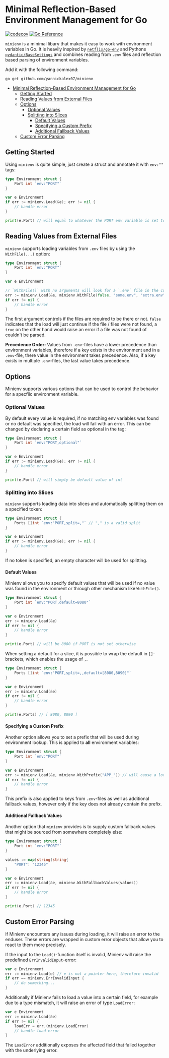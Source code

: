 # Minimal Reflection-Based Environment Management for Go

[![codecov](https://codecov.io/gh/YannickAlex07/minienv/branch/main/graph/badge.svg?token=VHXLuQARRp)](https://codecov.io/gh/YannickAlex07/minienv)
[![Go Reference](https://pkg.go.dev/badge/github.com/yannickalex07/minienv.svg)](https://pkg.go.dev/github.com/yannickalex07/minienv)

`minienv` is a minimal libary that makes it easy to work with environment variables in Go. It is heavily inspired by [`netflix/go-env`](https://github.com/Netflix/go-env) and Pythons [`pydantic/BaseSettings`](https://docs.pydantic.dev/latest/concepts/pydantic_settings/) and combines reading from `.env` files and reflection based parsing of environment variables.

Add it with the following command:

```
go get github.com/yannickalex07/minienv
```
- [Minimal Reflection-Based Environment Management for Go](#minimal-reflection-based-environment-management-for-go)
  - [Getting Started](#getting-started)
  - [Reading Values from External Files](#reading-values-from-external-files)
  - [Options](#options)
    - [Optional Values](#optional-values)
    - [Splitting into Slices](#splitting-into-slices)
      - [Default Values](#default-values)
      - [Specifying a Custom Prefix](#specifying-a-custom-prefix)
      - [Additional Fallback Values](#additional-fallback-values)
  - [Custom Error Parsing](#custom-error-parsing)

## Getting Started

Using `minienv` is quite simple, just create a struct and annotate it with `env:""` tags:

```go
type Environment struct {
    Port int `env:"PORT"`
}

var e Environment
if err := minienv.Load(&e); err != nil {
    // handle error
}

print(e.Port) // will equal to whatever the PORT env variable is set to
```

## Reading Values from External Files

`minienv` supports loading variables from `.env` files by using the `WithFile(...)` option:

```go
type Environment struct {
    Port int `env:"PORT"`
}

var e Environment

// `WithFile()` with no arguments will look for a `.env` file in the current directory
err := minienv.Load(&e, minienv.WithFile(false, "some.env", "extra.env")) 
if err != nil {
    // handle error
}
```

The first argument controls if the files are required to be there or not. `false` indicates that the load will just continue if the file / files were not found, a `true` on the other hand would raise an error if a file was not found of couldn't be parsed.

**Precedence Order:** Values from `.env`-files have a lower precedence than environment variables, therefore if a key exists in the environment and in a `.env`-file, there value in the environment takes precedence. Also, if a key exists in multiple `.env`-files, the last value takes precedence.

## Options

Minienv supports various options that can be used to control the behavior for a specfiic environment variable.

### Optional Values

By default every value is required, if no matching env variables was found or no default was specified, the load will fail with an error.
This can be changed by declaring a certain field as optional in the tag:

```go
type Environment struct {
    Port int `env:"PORT,optional"`
}

var e Environment
if err := minienv.Load(&e); err != nil {
    // handle error
}

print(e.Port) // will simply be default value of int
```

### Splitting into Slices

`minienv` supports loading data into slices and automatically splitting them on a specified token:

```go
type Environment struct {
    Ports []int `env:"PORT,split=,"` // "," is a valid split
}

var e Environment
if err := minienv.Load(&e); err != nil {
    // handle error
}
```

If no token is specified, an empty character will be used for splitting.

#### Default Values

Minienv allows you to specify default values that will be used if no value was found in the environment or through other mechanism like `WithFile()`.

```go
type Environment struct {
    Port int `env:"PORT,default=8080"`
}

var e Environment
err := minienv.Load(&e) 
if err != nil {
    // handle error
}

print(e.Port) // will be 8080 if PORT is not set otherwise
```

When setting a default for a slice, it is possible to wrap the default in `[]`-brackets, which enables the usage of `,`.

```go
type Environment struct {
    Ports []int `env:"PORT,split=,,default=[8080,8090]"`
}

var e Environment
err := minienv.Load(&e) 
if err != nil {
    // handle error
}

print(e.Ports) // [ 8080, 8090 ]
```

#### Specifying a Custom Prefix

Another option allows you to set a prefix that will be used during environment lookup. This is applied to **all** environment variables:

```go
type Environment struct {
    Port int `env:"PORT"`
}

var e Environment
err := minienv.Load(&e, minienv.WithPrefix("APP_")) // will cause a lookup for APP_PORT
if err != nil {
    // handle error
}
```

This prefix is also applied to keys from `.env`-files as well as additional fallback values, however only if the key does not already contain the prefix.


#### Additional Fallback Values

Another option that `minienv` provides is to supply custom fallback values that might be sourced from somewhere completely else:

```go
type Environment struct {
    Port int `env:"PORT"`
}

values := map[string]string{
    "PORT": "12345"
}

var e Environment
err := minienv.Load(&e, minienv.WithFallbackValues(values))
if err != nil {
    // handle error
}

print(e.Port) // 12345
```

## Custom Error Parsing

If Minienv encounters any issues during loading, it will raise an error to the enduser. These errors are wrapped in custom error objects that allow you to react to them more precisely.

If the input to the `Load()`-function itself is invalid, Minienv will raise the predefined `ErrInvalidInput`-error:

```go
var e Environment
err := minienv.Load(e) // e is not a pointer here, therefore invalid
if err == minienv.ErrInvalidInput {
    // do something...
}
```

Additionally if Minienv fails to load a value into a certain field, for example due to a type mismatch, it will raise an error of type `LoadError`:

```go
var e Environment
err := minienv.Load(&e)
if err != nil {
    loadErr = err.(minienv.LoadError)
    // handle load error
}
```

The `LoadError` additionally exposes the affected field that failed together with the underlying error.